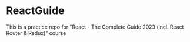 # ReactGuide

This is a practice repo for "React - The Complete Guide 2023 (incl. React Router & Redux)" course
